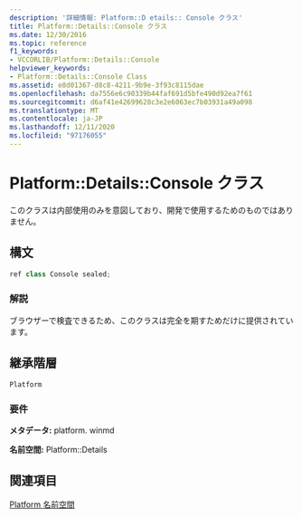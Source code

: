 ```yaml
---
description: '詳細情報: Platform::D etails:: Console クラス'
title: Platform::Details::Console クラス
ms.date: 12/30/2016
ms.topic: reference
f1_keywords:
- VCCORLIB/Platform::Details::Console
helpviewer_keywords:
- Platform::Details::Console Class
ms.assetid: e8d01367-d8c8-4211-9b9e-3f93c8115dae
ms.openlocfilehash: da7556e6c90339b44faf691d5bfe490d92ea7f61
ms.sourcegitcommit: d6af41e42699628c3e2e6063ec7b03931a49a098
ms.translationtype: MT
ms.contentlocale: ja-JP
ms.lasthandoff: 12/11/2020
ms.locfileid: "97176055"
---
```

# <a name="platformdetailsconsole-class"></a>Platform::Details::Console クラス

このクラスは内部使用のみを意図しており、開発で使用するためのものではありません。

## <a name="syntax"></a>構文

```cpp
ref class Console sealed;
```

### <a name="remarks"></a>解説

ブラウザーで検査できるため、このクラスは完全を期すためだけに提供されています。

## <a name="inheritance-hierarchy"></a>継承階層

`Platform`

### <a name="requirements"></a>要件

**メタデータ:** platform. winmd

**名前空間:** Platform::Details

## <a name="see-also"></a>関連項目

[Platform 名前空間](platform-namespace-c-cx.md)
